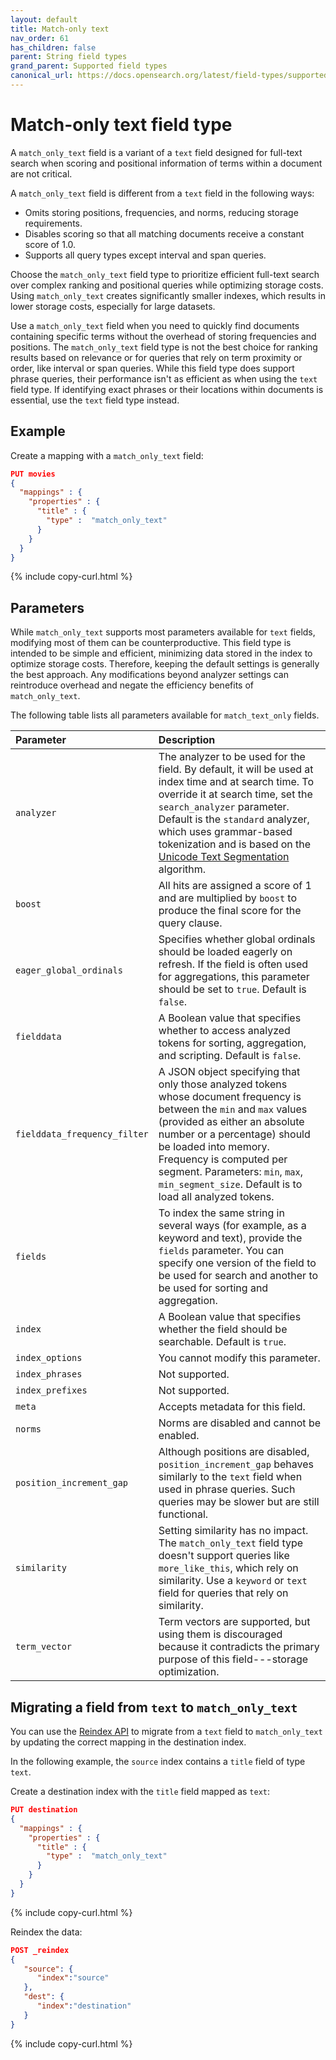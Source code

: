 ```yaml
---
layout: default
title: Match-only text
nav_order: 61
has_children: false
parent: String field types
grand_parent: Supported field types
canonical_url: https://docs.opensearch.org/latest/field-types/supported-field-types/match-only-text/
---
```


# Match-only text field type

A `match_only_text` field is a variant of a `text` field designed for full-text search when scoring and positional information of terms within a document are not critical.

A `match_only_text` field is different from a `text` field in the following ways:

 - Omits storing positions, frequencies, and norms, reducing storage requirements.
 - Disables scoring so that all matching documents receive a constant score of 1.0.
 - Supports all query types except interval and span queries.

Choose the `match_only_text` field type to prioritize efficient full-text search over complex ranking and positional queries while optimizing storage costs. Using `match_only_text` creates significantly smaller indexes, which results in lower storage costs, especially for large datasets. 

Use a `match_only_text` field when you need to quickly find documents containing specific terms without the overhead of storing frequencies and positions. The `match_only_text` field type is not the best choice for ranking results based on relevance or for queries that rely on term proximity or order, like interval or span queries. While this field type does support phrase queries, their performance isn't as efficient as when using the `text` field type. If identifying exact phrases or their locations within documents is essential, use the `text` field type instead.

## Example

Create a mapping with a `match_only_text` field:

```json
PUT movies
{
  "mappings" : {
    "properties" : {
      "title" : {
        "type" :  "match_only_text"
      }
    }
  }
}
```
{% include copy-curl.html %}

## Parameters

While `match_only_text` supports most parameters available for `text` fields, modifying most of them can be counterproductive. This field type is intended to be simple and efficient, minimizing data stored in the index to optimize storage costs. Therefore, keeping the default settings is generally the best approach. Any modifications beyond analyzer settings can reintroduce overhead and negate the efficiency benefits of `match_only_text`.

The following table lists all parameters available for `match_text_only` fields.

Parameter | Description
:--- | :---
`analyzer` | The analyzer to be used for the field. By default, it will be used at index time and at search time. To override it at search time, set the `search_analyzer` parameter. Default is the `standard` analyzer, which uses grammar-based tokenization and is based on the [Unicode Text Segmentation](https://unicode.org/reports/tr29/) algorithm.
`boost` |  All hits are assigned a score of 1 and are multiplied by `boost` to produce the final score for the query clause.
`eager_global_ordinals` | Specifies whether global ordinals should be loaded eagerly on refresh. If the field is often used for aggregations, this parameter should be set to `true`. Default is `false`.
`fielddata` | A Boolean value that specifies whether to access analyzed tokens for sorting, aggregation, and scripting. Default is `false`.
`fielddata_frequency_filter` | A JSON object specifying that only those analyzed tokens whose document frequency is between the `min` and `max` values (provided as either an absolute number or a percentage) should be loaded into memory. Frequency is computed per segment. Parameters: `min`, `max`, `min_segment_size`. Default is to load all analyzed tokens.
`fields` | To index the same string in several ways (for example, as a keyword and text), provide the `fields` parameter. You can specify one version of the field to be used for search and another to be used for sorting and aggregation.
`index` | A Boolean value that specifies whether the field should be searchable. Default is `true`.
`index_options` | You cannot modify this parameter.
`index_phrases` | Not supported.
`index_prefixes` | Not supported.
`meta` | Accepts metadata for this field.
`norms` | Norms are disabled and cannot be enabled.
`position_increment_gap` | Although positions are disabled, `position_increment_gap` behaves similarly to the `text` field when used in phrase queries. Such queries may be slower but are still functional.
`similarity` | Setting similarity has no impact. The `match_only_text` field type doesn't support queries like `more_like_this`, which rely on similarity. Use a `keyword` or `text` field for queries that rely on similarity.
`term_vector` | Term vectors are supported, but using them is discouraged because it contradicts the primary purpose of this field---storage optimization.

## Migrating a field from `text` to `match_only_text`

You can use the [Reindex API]({{site.url}}{{site.baseurl}}/api-reference/document-apis/reindex/) to migrate from a `text` field to `match_only_text` by updating the correct mapping in the destination index.

In the following example, the `source` index contains a `title` field of type `text`.

Create a destination index with the `title` field mapped as `text`:

```json
PUT destination
{
  "mappings" : {
    "properties" : {
      "title" : {
        "type" :  "match_only_text"
      }
    }
  }
}
```
{% include copy-curl.html %}

Reindex the data:

```json
POST _reindex
{
   "source": {
      "index":"source"
   },
   "dest": {
      "index":"destination"
   }
}
```
{% include copy-curl.html %}
